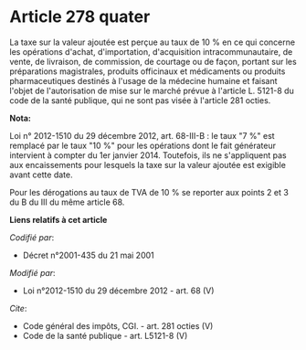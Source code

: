 # Article 278 quater

La taxe sur la valeur ajoutée est perçue au taux de 10 % en ce qui concerne les opérations d'achat, d'importation,
d'acquisition intracommunautaire, de vente, de livraison, de commission, de courtage ou de façon, portant sur les
préparations magistrales, produits officinaux et médicaments ou produits pharmaceutiques destinés à l'usage de la médecine
humaine et faisant l'objet de l'autorisation de mise sur le marché prévue à l'article L. 5121-8 du code de la santé publique,
qui ne sont pas visée à l'article 281 octies.

**Nota:**

Loi n° 2012-1510 du 29 décembre 2012, art. 68-III-B : le taux "7 %" est remplacé par le taux "10 %" pour les opérations dont
le fait générateur intervient à compter du 1er janvier 2014. Toutefois, ils ne s'appliquent pas aux encaissements pour
lesquels la taxe sur la valeur ajoutée est exigible avant cette date. 

Pour les dérogations au taux de TVA de 10 % se reporter aux points 2 et 3 du B du III du même article 68.

**Liens relatifs à cet article**

_Codifié par_:

  - Décret n°2001-435 du 21 mai 2001

_Modifié par_:

  - Loi n°2012-1510 du 29 décembre 2012 - art. 68 (V)

_Cite_:

  - Code général des impôts, CGI. - art. 281 octies (V)
  - Code de la santé publique - art. L5121-8 (V)
